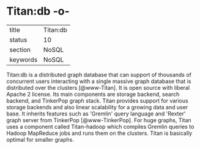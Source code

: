 # Titan:db -o-


|          |              |
| -------- | ------------ |
| title    | Titan:db     | 
| status   | 10           |
| section  | NoSQL        |
| keywords | NoSQL        |



Titan:db is a distributed graph database that can support of thousands
of concurrent users interacting with a single massive graph database
that is distributed over the clusters [@www-Titan]. It is open
source with liberal Apache 2 license. Its main components are storage
backend, search backend, and TinkerPop graph stack. Titan provides
support for various  storage backends and also linear scalability for
a growing data and user base. It inherits features such as 'Gremlin'
query language and 'Rexter' graph server from
TinkerPop [@www-TinkerPop].  For huge graphs, Titan uses a
component called Titan-hadoop which compiles Gremlin queries to Hadoop
MapReduce jobs and runs them on the clusters. Titan is basically
optimal for smaller graphs.



